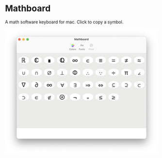 # Mathboard
A math software keyboard for mac. Click to copy a symbol.


![Mathboard Pre-alpha](https://github.com/rosedalerk/Mathboard/blob/main/Mathboard%20Pre-alpha.png)
